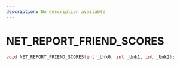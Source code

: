 ```yaml
---
description: No description available 
---
```


# NET_REPORT_FRIEND_SCORES

```cpp
void NET_REPORT_FRIEND_SCORES(int _Unk0, int _Unk1, int _Unk2);
```